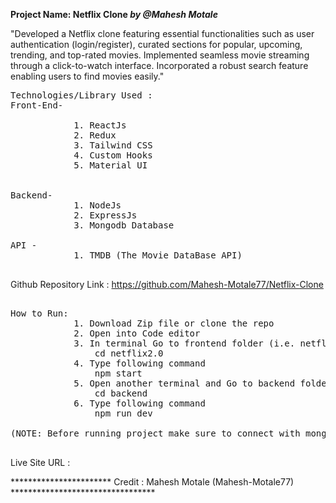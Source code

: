 
<b> Project Name: Netflix Clone <i> by  @Mahesh Motale </i> </b>

"Developed a Netflix clone featuring essential functionalities such as user authentication (login/register), curated sections for popular, upcoming, trending, and top-rated movies. Implemented seamless movie streaming through a click-to-watch interface. Incorporated a robust search feature enabling users to find movies easily."

<pre>
Technologies/Library Used :
Front-End- 
            
            1. ReactJs
            2. Redux
            3. Tailwind CSS
            4. Custom Hooks
            5. Material UI
            

Backend-
            1. NodeJs
            2. ExpressJs
            3. Mongodb Database

API - 
            1. TMDB (The Movie DataBase API)

</pre>
            
Github Repository Link : https://github.com/Mahesh-Motale77/Netflix-Clone
<pre>
            
How to Run: 
            1. Download Zip file or clone the repo
            2. Open into Code editor
            3. In terminal Go to frontend folder (i.e. netflix2.0)
                cd netflix2.0
            4. Type following command
                npm start
            5. Open another terminal and Go to backend folder
                cd backend
            6. Type following command
                npm run dev

(NOTE: Before running project make sure to connect with mongodb and install all dependencies also take API key )

</pre>

Live Site URL : 


 ***********************  Credit : Mahesh Motale (Mahesh-Motale77) *********************************


